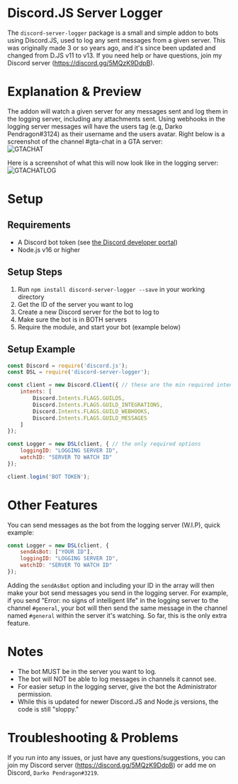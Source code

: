 # Discord.JS Server Logger
The `discord-server-logger` package is a small and simple addon to bots using Discord.JS, used to log any sent messages from a given server. This was originally made 3 or so years ago, and it's since been updated and changed from D.JS v11 to v13. If you need help or have questions, join my Discord server (https://discord.gg/5MQzK9DdpB).
    
# Explanation & Preview
The addon will watch a given server for any messages sent and log them in the logging server, including any attachments sent. Using webhooks in the logging server messages will have the users tag (e.g, Darko Pendragon#3124) as their username and the users avatar. Right below is a screenshot of the channel #gta-chat in a GTA server:  
![GTACHAT](https://user-images.githubusercontent.com/28911975/147382405-b344adeb-cf5a-4b87-af7c-fffffaaf717e.png)  
  
Here is a screenshot of what this will now look like in the logging server:  
![GTACHATLOG](https://user-images.githubusercontent.com/28911975/147382402-b5c2d2b5-8c9d-47e5-baa0-3e6bf3de951f.png)  
  
# Setup
## Requirements
* A Discord bot token (see [the Discord developer portal](https://discord.com/developers/applications))
* Node.js v16 or higher
  
## Setup Steps
1. Run `npm install discord-server-logger --save` in your working directory
2. Get the ID of the server you want to log
3. Create a new Discord server for the bot to log to
4. Make sure the bot is in BOTH servers
5. Require the module, and start your bot (example below)
   
## Setup Example
```js
const Discord = require('discord.js');
const DSL = require('discord-server-logger');

const client = new Discord.Client({ // these are the min required intents to run correctly
    intents: [
        Discord.Intents.FLAGS.GUILDS,
        Discord.Intents.FLAGS.GUILD_INTEGRATIONS,
        Discord.Intents.FLAGS.GUILD_WEBHOOKS,
        Discord.Intents.FLAGS.GUILD_MESSAGES
    ]
});

const Logger = new DSL(client, { // the only required options
    loggingID: "LOGGING SERVER ID",
    watchID: "SERVER TO WATCH ID"
});

client.login('BOT TOKEN');
```

# Other Features
You can send messages as the bot from the logging server (W.I.P), quick example:
```js
const Logger = new DSL(client, {
    sendAsBot: ["YOUR ID"],
    loggingID: "LOGGING SERVER ID",
    watchID: "SERVER TO WATCH ID"
});
```
Adding the `sendAsBot` option and including your ID in the array will then make your bot send messages you send in the logging server. For example, if you send "Error: no signs of intelligent life" in the logging server to the channel `#general`, your bot will then send the same message in the channel named `#general` within the server it's watching. So far, this is the only extra feature.

# Notes
* The bot MUST be in the server you want to log.
* The bot will NOT be able to log messages in channels it cannot see.
* For easier setup in the logging server, give the bot the Administrator permission.
* While this is updated for newer Discord.JS and Node.js versions, the code is still "sloppy."

# Troubleshooting & Problems
If you run into any issues, or just have any questions/suggestions, you can join my Discord server (https://discord.gg/5MQzK9DdpB) or add me on Discord, `Darko Pendragon#3219`.

